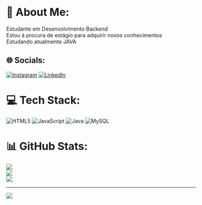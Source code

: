 # 💫 About Me:
Estudante em Desenvolvimento Backend <br>Estou á procura de estágio para adquirir novos conhecimentos<br>Estudando atualmente JAVA<br>


## 🌐 Socials:
[![Instagram](https://img.shields.io/badge/Instagram-%23E4405F.svg?logo=Instagram&logoColor=white)](https://instagram.com/https://www.instagram.com/le.ozin?igsh=OW1jZWt0ZGV5N202) [![LinkedIn](https://img.shields.io/badge/LinkedIn-%230077B5.svg?logo=linkedin&logoColor=white)](https://linkedin.com/in/www.linkedin.com/in/leonardo-prado-amarilla-761511178) 

# 💻 Tech Stack:
![HTML5](https://img.shields.io/badge/html5-%23E34F26.svg?style=for-the-badge&logo=html5&logoColor=white) ![JavaScript](https://img.shields.io/badge/javascript-%23323330.svg?style=for-the-badge&logo=javascript&logoColor=%23F7DF1E) ![Java](https://img.shields.io/badge/java-%23ED8B00.svg?style=for-the-badge&logo=openjdk&logoColor=white) ![MySQL](https://img.shields.io/badge/mysql-4479A1.svg?style=for-the-badge&logo=mysql&logoColor=white)
# 📊 GitHub Stats:
![](https://github-readme-stats.vercel.app/api?username=AmarilLEO759&theme=cobalt&hide_border=false&include_all_commits=false&count_private=false)<br/>
![](https://github-readme-streak-stats.herokuapp.com/?user=AmarilLEO759&theme=cobalt&hide_border=false)<br/>
![](https://github-readme-stats.vercel.app/api/top-langs/?username=AmarilLEO759&theme=cobalt&hide_border=false&include_all_commits=false&count_private=false&layout=compact)

---
[![](https://visitcount.itsvg.in/api?id=AmarilLEO759&icon=0&color=0)](https://visitcount.itsvg.in)

<!-- Proudly created with GPRM ( https://gprm.itsvg.in ) -->